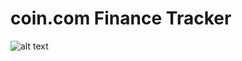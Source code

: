 # coin.com Finance Tracker
![alt text](https://github.com/Eg-nce/coin.com/coin/images/et2.jpg?raw=true)

